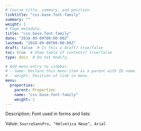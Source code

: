 ```yaml
---
# Course title, summary, and position.
linktitle: "css.base.font-family"
summary: ""
weight: 1
# Page metadata.
title: "css.base.font-family"
date: "2018-09-09T00:00:00Z"
lastmod: "2018-09-09T00:00:00Z"
draft: false  # Is this a draft? true/false
toc: true  # Show table of contents? true/false
type: docs  # Do not modify.

# Add menu entry to sidebar.
# - name: Declare this menu item as a parent with ID name.
# - weight: Position of link in menu.
menu:
  properties:
    parent: Properties
    name: "css.base.font-family"
    weight: 1
---
```


Description: Font used in forms and lists:


Value: `SourceSansPro, "Helvetica Neue", Arial`